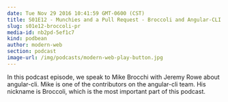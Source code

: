 ```yaml
---
date: Tue Nov 29 2016 10:41:59 GMT-0600 (CST)
title: S01E12 - Munchies and a Pull Request - Broccoli and Angular-CLI
slug: s01e12-broccoli-pr
media-id: nb2pd-5ef1c7
kind: podbean
author: modern-web
section: podcast
image-url: /img/podcasts/modern-web-play-button.jpg
---
```

In this podcast episode, we speak to Mike Brocchi with Jeremy Rowe about angular-cli. Mike is one of the contributors on the angular-cli team. His nickname is Broccoli, which is the most important part of this podcast.
